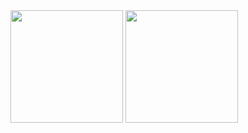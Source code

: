 <div>
  <img height="180em" src="https://github-readme-stats.vercel.app/api?username=ChristianHSousa&show_icons=true&theme=dark"/>
  <img height="180em" src="https://github-readme-stats.vercel.app/api/top-langs/?username=ChristianHSousa&layout=compact&langs_count=16&theme=dark"/>
</div>
